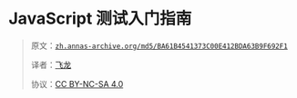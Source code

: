 # JavaScript 测试入门指南

> 原文：[`zh.annas-archive.org/md5/BA61B4541373C00E412BDA63B9F692F1`](https://zh.annas-archive.org/md5/BA61B4541373C00E412BDA63B9F692F1)
> 
> 译者：[飞龙](https://github.com/wizardforcel)
> 
> 协议：[CC BY-NC-SA 4.0](http://creativecommons.org/licenses/by-nc-sa/4.0/)